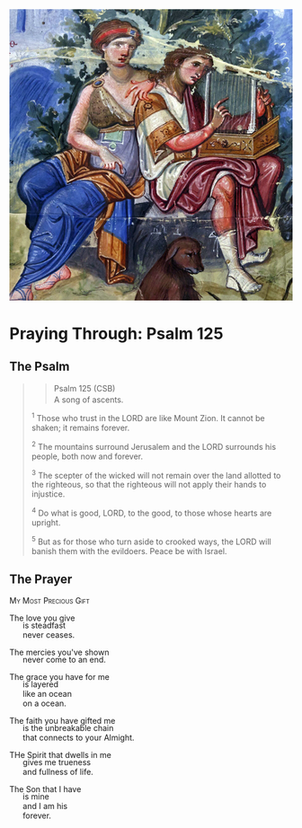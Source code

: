 <img class="intro-right" src="art-paris-psalter.jpg">

<style>
  li {list-style-type: none;}
  p + ul {
    margin-top: -18px;
}
</style>

# Praying Through: Psalm 125

## The Psalm

>>Psalm 125 (CSB)  
><sup></sup> A song of ascents. 
>
><sup>1</sup> Those who trust in the LORD are like Mount Zion. It cannot be shaken; it remains forever. 
>
><sup>2</sup> The mountains surround Jerusalem and the LORD surrounds his people, both now and forever. 
>
><sup>3</sup> The scepter of the wicked will not remain over the land allotted to the righteous, so that the righteous will not apply their hands to injustice. 
>
><sup>4</sup> Do what is good, LORD, to the good, to those whose hearts are upright. 
>
><sup>5</sup> But as for those who turn aside to crooked ways, the LORD will banish them with the evildoers. Peace be with Israel.

## The Prayer

<div style="font-variant: small-caps;">
My Most Precious Gift
</div>

The love you give
* is steadfast
* never ceases.

The mercies you've shown
* never come to an end.

The grace you have for me
* is layered
* like an ocean
* on a ocean.

The faith you have gifted me
* is the unbreakable chain
* that connects to your Almight.

THe Spirit that dwells in me
* gives me trueness 
* and fullness of life.

The Son that I have
* is mine
* and I am his
* forever.
